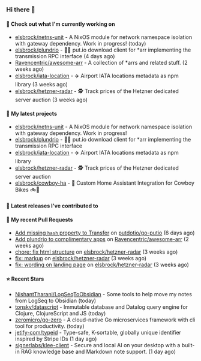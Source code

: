 ### Hi there 👋

#### 👷 Check out what I'm currently working on

- [elsbrock/netns-unit](https://github.com/elsbrock/netns-unit) - A NixOS module for network namespace isolation with gateway dependency. Work in progress! (today)
- [elsbrock/plundrio](https://github.com/elsbrock/plundrio) - 🏴‍☠️ put.io download client for *arr implementing the transmission RPC interface (4 days ago)
- [Ravencentric/awesome-arr](https://github.com/Ravencentric/awesome-arr) - A collection of *arrs and related stuff. (2 weeks ago)
- [elsbrock/iata-location](https://github.com/elsbrock/iata-location) - ✈️ Airport IATA locations metadata as npm library (3 weeks ago)
- [elsbrock/hetzner-radar](https://github.com/elsbrock/hetzner-radar) - 🕵️ Track prices of the Hetzner dedicated server auction (3 weeks ago)

#### 🌱 My latest projects

- [elsbrock/netns-unit](https://github.com/elsbrock/netns-unit) - A NixOS module for network namespace isolation with gateway dependency. Work in progress!
- [elsbrock/plundrio](https://github.com/elsbrock/plundrio) - 🏴‍☠️ put.io download client for *arr implementing the transmission RPC interface
- [elsbrock/iata-location](https://github.com/elsbrock/iata-location) - ✈️ Airport IATA locations metadata as npm library
- [elsbrock/hetzner-radar](https://github.com/elsbrock/hetzner-radar) - 🕵️ Track prices of the Hetzner dedicated server auction
- [elsbrock/cowboy-ha](https://github.com/elsbrock/cowboy-ha) - 🤠 Custom Home Assistant Integration for Cowboy Bikes 🚲💨

#### 🔭 Latest releases I've contributed to


#### 🔨 My recent Pull Requests

- [Add missing `hash` property to Transfer](https://github.com/putdotio/go-putio/pull/7) on [putdotio/go-putio](https://github.com/putdotio/go-putio) (6 days ago)
- [Add plundrio to complimentary apps](https://github.com/Ravencentric/awesome-arr/pull/54) on [Ravencentric/awesome-arr](https://github.com/Ravencentric/awesome-arr) (2 weeks ago)
- [chore: fix html structure](https://github.com/elsbrock/hetzner-radar/pull/129) on [elsbrock/hetzner-radar](https://github.com/elsbrock/hetzner-radar) (3 weeks ago)
- [fix: markup](https://github.com/elsbrock/hetzner-radar/pull/128) on [elsbrock/hetzner-radar](https://github.com/elsbrock/hetzner-radar) (3 weeks ago)
- [fix: wording on landing page](https://github.com/elsbrock/hetzner-radar/pull/127) on [elsbrock/hetzner-radar](https://github.com/elsbrock/hetzner-radar) (3 weeks ago)

#### ⭐ Recent Stars

- [NishantTharani/LogSeqToObsidian](https://github.com/NishantTharani/LogSeqToObsidian) - Some tools to help move my notes from LogSeq to Obsidian (today)
- [tonsky/datascript](https://github.com/tonsky/datascript) - Immutable database and Datalog query engine for Clojure, ClojureScript and JS (today)
- [zeromicro/go-zero](https://github.com/zeromicro/go-zero) - A cloud-native Go microservices framework with cli tool for productivity. (today)
- [jetify-com/typeid](https://github.com/jetify-com/typeid) - Type-safe, K-sortable, globally unique identifier inspired by Stripe IDs (1 day ago)
- [signerlabs/klee-client](https://github.com/signerlabs/klee-client) - Secure and local AI on your desktop with a built-in RAG knowledge base and Markdown note support. (1 day ago)
